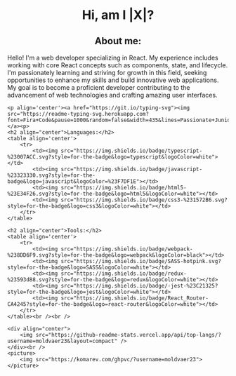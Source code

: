   <h1 align='center'>Hi, am I |X|?</h1>
    <h2 align="center">About me:</h2>
    <p>Hello! I'm a web developer specializing in React. My experience includes working with core React concepts such as
        components, state, and lifecycle. I'm passionately learning and striving for growth in this field, seeking
        opportunities to enhance my skills and build innovative web applications. My goal is to become a proficient
        developer contributing to the advancement of web technologies and crafting amazing user interfaces.</p>

    <p align='center'><a href="https://git.io/typing-svg"><img src="https://readme-typing-svg.herokuapp.com?font=Fira+Code&pause=1000&random=false&width=435&lines=Passionate+Junior+React+Developer+;Crafting+Innovative+Web+Experiences"/></a><p>
    <h2 align="center">Languages:</h2>
    <table align='center'>
        <tr>
            <td><img src="https://img.shields.io/badge/typescript-%23007ACC.svg?style=for-the-badge&logo=typescript&logoColor=white"></td>
            <td><img src="https://img.shields.io/badge/javascript-%23323330.svg?style=for-the-badge&logo=javascript&logoColor=%23F7DF1E"></td>
            <td><img src="https://img.shields.io/badge/html5-%23E34F26.svg?style=for-the-badge&logo=html5&logoColor=white"></td>
            <td><img src="https://img.shields.io/badge/css3-%231572B6.svg?style=for-the-badge&logo=css3&logoColor=white"></td>
        </tr>
    </table>

    <h2 align="center">Tools:</h2>
    <table align='center'>
        <tr>
            <td><img src="https://img.shields.io/badge/webpack-%238DD6F9.svg?style=for-the-badge&logo=webpack&logoColor=black"></td>
            <td><img src="https://img.shields.io/badge/SASS-hotpink.svg?style=for-the-badge&logo=SASS&logoColor=white"></td>
            <td><img src="https://img.shields.io/badge/redux-%23593d88.svg?style=for-the-badge&logo=redux&logoColor=white"></td>
            <td><img src="https://img.shields.io/badge/-jest-%23C21325?style=for-the-badge&logo=jest&logoColor=white"></td>
            <td><img src="https://img.shields.io/badge/React_Router-CA4245?style=for-the-badge&logo=react-router&logoColor=white"></td>
        </tr>
    </table><br /><br />

    <div align="center">
        <img src="https://github-readme-stats.vercel.app/api/top-langs/?username=moldvaer23&layout=compact" />
    </div><br />
    <picture>
        <img src="https://komarev.com/ghpvc/?username=moldvaer23">
    </picture>

